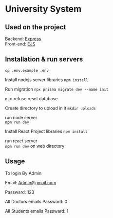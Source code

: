 # University System


## Used on the project

Backend: [Express](https://expressjs.com/)  
Front-end: [EJS](https://ejs.co/)


## Installation & run servers

`cp .env.example .env`

Install nodejs server libraries 
`npm install`

Run migration
`npx prisma migrate dev --name init`

`n` to refuse reset database

Create directory to upload in it 
`mkdir uploads`


run node server  
`npm run dev`  


Install React Project libraries
`npm install`

run react server  
`npm run dev` on web directory 

## Usage

To login By Admin 

Email: Admin@gmail.com

Passward: 123

All Doctors emails Passward: 0

All Students emails Passward: 1

